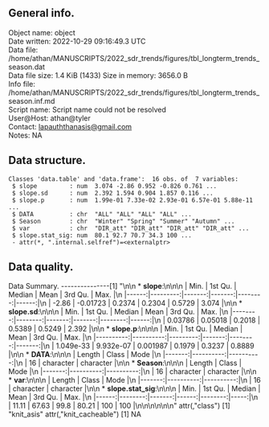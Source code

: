 <!-- This is a markdown file. -->


 General info.
---------------

Object name:    object      
Date written:   2022-10-29 09:16:49.3 UTC  
Data file:      /home/athan/MANUSCRIPTS/2022_sdr_trends/figures/tbl_longterm_trends_season.dat      
Data file size: 1.4 KiB (1433) 
Size in memory: 3656.0 B      
Info file:      /home/athan/MANUSCRIPTS/2022_sdr_trends/figures/tbl_longterm_trends_season.inf.md      
Script name:    Script name could not be resolved      
User@Host:      athan@tyler   
Contact:        <lapauththanasis@gmail.com>      
Notes:          NA      


 Data structure.
-----------------

```
Classes 'data.table' and 'data.frame':	16 obs. of  7 variables:
 $ slope         : num  3.074 -2.86 0.952 -0.826 0.761 ...
 $ slope.sd      : num  2.392 1.594 0.904 1.857 0.116 ...
 $ slope.p       : num  1.99e-01 7.33e-02 2.93e-01 6.57e-01 5.88e-11 ...
 $ DATA          : chr  "ALL" "ALL" "ALL" "ALL" ...
 $ Season        : chr  "Winter" "Spring" "Summer" "Autumn" ...
 $ var           : chr  "DIR_att" "DIR_att" "DIR_att" "DIR_att" ...
 $ slope.stat_sig: num  80.1 92.7 70.7 34.3 100 ...
 - attr(*, ".internal.selfref")=<externalptr> 
```


 Data quality.
---------------
 Data Summary.
---------------[1] "\n\n  * **slope**:\n\n\n    |  Min. |  1st Qu. | Median |   Mean | 3rd Qu. |  Max. |\n    |------:|---------:|-------:|-------:|--------:|------:|\n    | -2.86 | -0.01723 | 0.2374 | 0.2304 |  0.5729 | 3.074 |\n\n  * **slope.sd**:\n\n\n    |    Min. | 1st Qu. | Median |   Mean | 3rd Qu. |  Max. |\n    |--------:|--------:|-------:|-------:|--------:|------:|\n    | 0.03786 | 0.05018 | 0.2018 | 0.5389 |  0.5249 | 2.392 |\n\n  * **slope.p**:\n\n\n    |      Min. |   1st Qu. |   Median |   Mean | 3rd Qu. |   Max. |\n    |----------:|----------:|---------:|-------:|--------:|-------:|\n    | 1.049e-33 | 9.932e-07 | 0.001987 | 0.1979 |  0.3237 | 0.8889 |\n\n  * **DATA**:\n\n\n    | Length |     Class |      Mode |\n    |-------:|----------:|----------:|\n    |     16 | character | character |\n\n  * **Season**:\n\n\n    | Length |     Class |      Mode |\n    |-------:|----------:|----------:|\n    |     16 | character | character |\n\n  * **var**:\n\n\n    | Length |     Class |      Mode |\n    |-------:|----------:|----------:|\n    |     16 | character | character |\n\n  * **slope.stat_sig**:\n\n\n    |  Min. | 1st Qu. | Median |  Mean | 3rd Qu. | Max. |\n    |------:|--------:|-------:|------:|--------:|-----:|\n    | 11.11 |   67.63 |   99.8 | 80.21 |     100 |  100 |\n\n\n<!-- end of list -->\n\n\n"
attr(,"class")
[1] "knit_asis"
attr(,"knit_cacheable")
[1] NA
